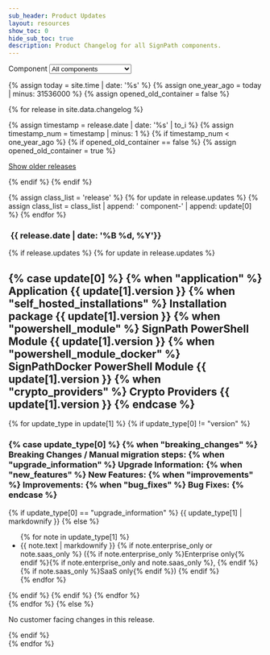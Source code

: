 ```yaml
---
sub_header: Product Updates
layout: resources
show_toc: 0
hide_sub_toc: true
description: Product Changelog for all SignPath components.
---
```


<section class='changelog'>

<div class='changelog-component-select-ctn'>
Component 
<select id='changelog-component-select'>
	<option value='all'>All components</option>
	<option value='application'>Application</option>
	<option value='powershell_module'>PowerShell module</option>
	<option value='crypto_providers'>Crypto Providers</option>
	<option value='self_hosted_installations'>Self-hosted installations</option>
</select>
</div>

{% assign today = site.time | date: '%s' %}
{% assign one_year_ago = today | minus: 31536000 %}
{% assign opened_old_container = false %}

{% for release in site.data.changelog %}

{% assign timestamp = release.date | date: '%s' | to_i %}
{% assign timestamp_num = timestamp | minus: 1 %}
{% if timestamp_num < one_year_ago %}
	{% if opened_old_container == false %}
		{% assign opened_old_container = true %}
<p id='show-older-releases'><a id='show-older-releases-link' href='#'>Show older releases</a></p>
<div id='older-releases'>
	{% endif %}
{% endif %}

{% assign class_list = 'release' %}
{% for update in release.updates %}
	{% assign class_list = class_list | append: ' component-' | append: update[0] %}
{% endfor %}

<article class='{{ class_list }}'>
	<h1>&nbsp;<span>{{ release.date | date: '%B %d, %Y'}}</span></h1>
	{% if release.updates %}
		{% for update in release.updates %}
			<div class='component-{{ update[0] }}'>
			<h2>
				{% case update[0] %}
					{% when "application" %} Application {{ update[1].version }}
					{% when "self_hosted_installations" %} Installation package {{ update[1].version }}
					{% when "powershell_module" %} SignPath PowerShell Module {{ update[1].version }}
					{% when "powershell_module_docker" %} SignPathDocker PowerShell Module {{ update[1].version }}
					{% when "crypto_providers" %} Crypto Providers {{ update[1].version }}
				{% endcase %}
			</h2>
			{% for update_type in update[1] %}
				{% if update_type[0] != "version" %}
					<h3>
						{% case update_type[0] %}
							{% when "breaking_changes" %} Breaking Changes / Manual migration steps:
							{% when "upgrade_information" %} Upgrade Information:
							{% when "new_features" %} New Features:
							{% when "improvements" %} Improvements:
							{% when "bug_fixes" %} Bug Fixes:
						{% endcase %}
					</h3>
					{% if update_type[0] == "upgrade_information" %}
						{{ update_type[1] | markdownify }}
					{% else %}
						<ul>
							{% for note in update_type[1] %}
								<li>
									{{ note.text | markdownify }}
									{% if note.enterprise_only or note.saas_only %}
										<span class='enterprise-only'>({% if note.enterprise_only %}Enterprise only{% endif %}{% if note.enterprise_only and note.saas_only %}, {% endif %}{% if note.saas_only %}SaaS only{% endif %})</span>
									{% endif %}
								</li>
							{% endfor %}
						</ul>
					{% endif %}
				{% endif %}
			{% endfor %}
			</div>
		{% endfor %}
	{% else %}
		<p class='no-updates'>No customer facing changes in this release.</p>
	{% endif %}
</article>
{% endfor %}
</div>

</section>